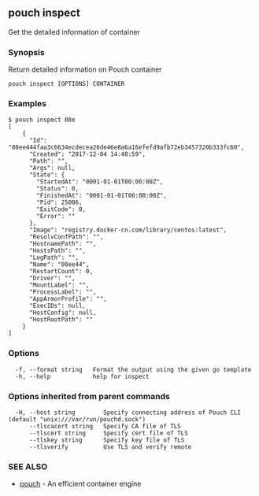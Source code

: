 ## pouch inspect

Get the detailed information of container

### Synopsis

Return detailed information on Pouch container

```
pouch inspect [OPTIONS] CONTAINER
```

### Examples

```
$ pouch inspect 08e
[
	{
	  "Id": "08ee444faa3c6634ecdecea26de46e8a6a16efefd9afb72eb3457320b333fc60",
	  "Created": "2017-12-04 14:48:59",
	  "Path": "",
	  "Args": null,
	  "State": {
		"StartedAt": "0001-01-01T00:00:00Z",
		"Status": 0,
		"FinishedAt": "0001-01-01T00:00:00Z",
		"Pid": 25006,
		"ExitCode": 0,
		"Error": ""
	  },
	  "Image": "registry.docker-cn.com/library/centos:latest",
	  "ResolvConfPath": "",
	  "HostnamePath": "",
	  "HostsPath": "",
	  "LogPath": "",
	  "Name": "08ee44",
	  "RestartCount": 0,
	  "Driver": "",
	  "MountLabel": "",
	  "ProcessLabel": "",
	  "AppArmorProfile": "",
	  "ExecIDs": null,
	  "HostConfig": null,
	  "HostRootPath": ""
	}
]
```

### Options

```
  -f, --format string   Format the output using the given go template
  -h, --help            help for inspect
```

### Options inherited from parent commands

```
  -H, --host string        Specify connecting address of Pouch CLI (default "unix:///var/run/pouchd.sock")
      --tlscacert string   Specify CA file of TLS
      --tlscert string     Specify cert file of TLS
      --tlskey string      Specify key file of TLS
      --tlsverify          Use TLS and verify remote
```

### SEE ALSO

* [pouch](pouch.md)	 - An efficient container engine

